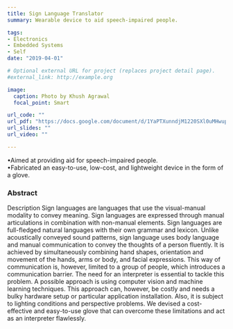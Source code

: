 ```yaml
---
title: Sign Language Translator
summary: Wearable device to aid speech-impaired people.

tags:
- Electronics
- Embedded Systems
- Self
date: "2019-04-01"

# Optional external URL for project (replaces project detail page).
#external_link: http://example.org

image:
  caption: Photo by Khush Agrawal
  focal_point: Smart

url_code: ""
url_pdf: "https://docs.google.com/document/d/1YaPTXunndjM1220SXl0uMHwup-TqVIeYgYrXTAHkMTE/edit?usp=sharing"
url_slides: ""
url_video: ""

---
```


•Aimed at providing aid for speech-impaired people. \
•Fabricated an easy-to-use, low-cost, and lightweight device in the form of a glove.

### Abstract
Description Sign languages are languages that use the visual-manual modality to convey meaning. Sign languages are expressed through manual articulations in combination with non-manual elements. Sign languages are full-fledged natural languages with their own grammar and lexicon. Unlike acoustically conveyed sound patterns, sign language uses body language and manual communication to convey the thoughts of a person fluently. It is achieved by simultaneously combining hand shapes, orientation and movement of the hands, arms or body, and facial expressions. This way of communication is, however, limited to a group of people, which introduces a communication barrier. The need for an interpreter is essential to tackle this problem. A possible approach is using computer vision and machine learning techniques. This approach can, however, be costly and needs a bulky hardware setup or particular application installation. Also, it is subject to lighting conditions and perspective problems. We devised a cost-effective and easy-to-use glove that can overcome these limitations and act as an interpreter flawlessly.
